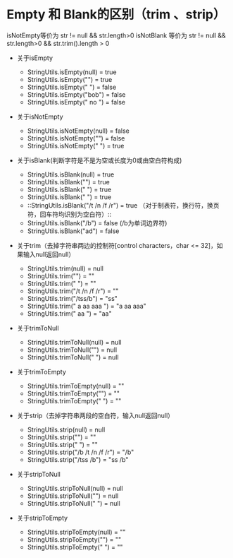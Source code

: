 # Empty 和 Blank的区别（trim 、strip）
isNotEmpty等价为  str != null && str.length>0
isNotBlank 等价为  str != null && str.length>0 && str.trim().length > 0

* 关于isEmpty
	* StringUtils.isEmpty(null) = true
	* StringUtils.isEmpty("") = true
	* StringUtils.isEmpty(" ") = false
	* StringUtils.isEmpty("bob") = false
	* StringUtils.isEmpty(" no ") = false

* 关于isNotEmpty
	* StringUtils.isNotEmpty(null) = false
	* StringUtils.isNotEmpty("") = false
	* StringUtils.isNotEmpty(" ") = true

* 关于isBlank(判断字符是不是为空或长度为0或由空白符构成)
	* StringUtils.isBlank(null) = true
	* StringUtils.isBlank("") = true
	* StringUtils.isBlank(" ") = true
	* StringUtils.isBlank("  ") = true
	* ::StringUtils.isBlank("/t /n /f /r") = true （对于制表符，换行符，换页符，回车符均识别为空白符）::
	* StringUtils.isBlank("/b") = false (/b为单词边界符)
	* StringUtils.isBlank("ad") = false

* 关于trim（去掉字符串两边的控制符[control characters，char <= 32]，如果输入null返回null）
	* StringUtils.trim(null) = null
	* StringUtils.trim("") = ""
	* StringUtils.trim("  ") = ""
	* StringUtils.trim("/t /n /f /r") = ""
	* StringUtils.trim("/tss/b") = "ss"
	* StringUtils.trim(" a aa aaa ") = "a aa aaa"
	* StringUtils.trim(" aa ") = "aa"

* 关于trimToNull
	* StringUtils.trimToNull(null) = null
	* StringUtils.trimToNull("") = null
	* StringUtils.trimToNull(" ") = null

* 关于trimToEmpty
	* StringUtils.trimToEmpty(null) = ""
	* StringUtils.trimToEmpty("") = ""
	* StringUtils.trimToEmpty(" ") = ""

* 关于strip（去掉字符串两段的空白符，输入null返回null）
	* StringUtils.strip(null) = null
	* StringUtils.strip("") = ""
	* StringUtils.strip(" ") = ""
	* StringUtils.strip("/b /t /n /f /r") = "/b"
	* StringUtils.strip("/tss /b") = "ss /b"

* 关于stripToNull
	* StringUtils.stripToNull(null) = null
	* StringUtils.stripToNull("") = null
	* StringUtils.stripToNull(" ") = null

* 关于stripToEmpty
	* StringUtils.stripToEmpty(null) = ""
	* StringUtils.stripToEmpty("") = ""
	* StringUtils.stripToEmpty(" ") = ""